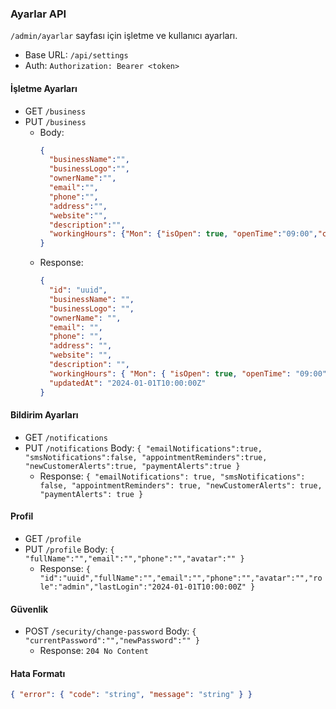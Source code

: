 ### Ayarlar API

`/admin/ayarlar` sayfası için işletme ve kullanıcı ayarları.

- Base URL: `/api/settings`
- Auth: `Authorization: Bearer <token>`

#### İşletme Ayarları
- GET `/business`
- PUT `/business`
  - Body:
    ```json
    {
      "businessName":"",
      "businessLogo":"",
      "ownerName":"",
      "email":"",
      "phone":"",
      "address":"",
      "website":"",
      "description":"",
      "workingHours": {"Mon": {"isOpen": true, "openTime":"09:00","closeTime":"18:00"}}
    }
    ```
  - Response:
    ```json
    {
      "id": "uuid",
      "businessName": "",
      "businessLogo": "",
      "ownerName": "",
      "email": "",
      "phone": "",
      "address": "",
      "website": "",
      "description": "",
      "workingHours": { "Mon": { "isOpen": true, "openTime": "09:00", "closeTime": "18:00" } },
      "updatedAt": "2024-01-01T10:00:00Z"
    }
    ```

#### Bildirim Ayarları
- GET `/notifications`
- PUT `/notifications` Body: `{ "emailNotifications":true, "smsNotifications":false, "appointmentReminders":true, "newCustomerAlerts":true, "paymentAlerts":true }`
  - Response: `{ "emailNotifications": true, "smsNotifications": false, "appointmentReminders": true, "newCustomerAlerts": true, "paymentAlerts": true }`

#### Profil
- GET `/profile`
- PUT `/profile` Body: `{ "fullName":"","email":"","phone":"","avatar":"" }`
  - Response: `{ "id":"uuid","fullName":"","email":"","phone":"","avatar":"","role":"admin","lastLogin":"2024-01-01T10:00:00Z" }`

#### Güvenlik
- POST `/security/change-password` Body: `{ "currentPassword":"","newPassword":"" }`
  - Response: `204 No Content`

#### Hata Formatı
```json
{ "error": { "code": "string", "message": "string" } }
```


